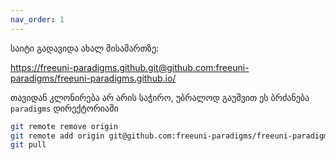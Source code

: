 ```yaml
---
nav_order: 1
---
```


საიტი გადავიდა ახალ მისამართზე:

https://freeuni-paradigms.github.git@github.com:freeuni-paradigms/freeuni-paradigms.github.io/

თავიდან კლონირება არ არის საჭირო, უბრალოდ გაუშვით ეს ბრძანება `paradigms` დირექტორიაში
```sh
git remote remove origin
git remote add origin git@github.com:freeuni-paradigms/freeuni-paradigms.github.io.git
git pull 
```
